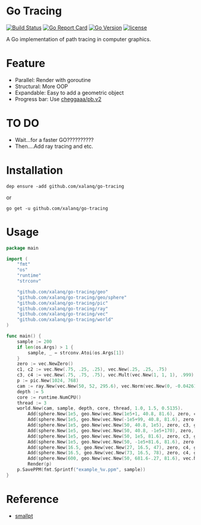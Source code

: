 # Go Tracing

[![Build Status](https://travis-ci.org/xalanq/go-tracing.svg?branch=master)](https://travis-ci.org/xalanq/go-tracing)
[![Go Report Card](https://goreportcard.com/badge/github.com/xalanq/go-tracing)](https://goreportcard.com/report/github.com/xalanq/go-tracing)
[![Go Version](https://img.shields.io/badge/go-%3E%3D1.6-green.svg)](https://github.com/golang)
[![license](https://img.shields.io/badge/license-MIT-%23373737.svg)](https://raw.githubusercontent.com/xalanq/go-tracing/master/LICENSE)

A Go implementation of path tracing in computer graphics.

# Feature

* Parallel: Render with goroutine
* Structural: More OOP
* Expandable: Easy to add a geometric object
* Progress bar: Use [cheggaaa/pb.v2](https://github.com/cheggaaa/pb/tree/v2)

# TO DO

* Wait...for a faster GO??????????
* Then....Add ray tracing and etc.

# Installation

`dep ensure -add github.com/xalanq/go-tracing`

or

`go get -u github.com/xalanq/go-tracing`

# Usage

```Go
package main

import (
	"fmt"
	"os"
	"runtime"
	"strconv"

	"github.com/xalanq/go-tracing/geo"
	"github.com/xalanq/go-tracing/geo/sphere"
	"github.com/xalanq/go-tracing/pic"
	"github.com/xalanq/go-tracing/ray"
	"github.com/xalanq/go-tracing/vec"
	"github.com/xalanq/go-tracing/world"
)

func main() {
	sample := 200
	if len(os.Args) > 1 {
		sample, _ = strconv.Atoi(os.Args[1])
	}
	zero := vec.NewZero()
	c1, c2 := vec.New(.75, .25, .25), vec.New(.25, .25, .75)
	c3, c4 := vec.New(.75, .75, .75), vec.Mult(vec.New(1, 1, 1), .999)
	p := pic.New(1024, 768)
	cam := ray.New(vec.New(50, 52, 295.6), vec.Norm(vec.New(0, -0.042612, -1)))
	depth := 5
	core := runtime.NumCPU()
	thread := 3
	world.New(cam, sample, depth, core, thread, 1.0, 1.5, 0.5135).
		Add(sphere.New(1e5, geo.New(vec.New(1e5+1, 40.8, 81.6), zero, c1, geo.Diffuse))).
		Add(sphere.New(1e5, geo.New(vec.New(-1e5+99, 40.8, 81.6), zero, c2, geo.Diffuse))).
		Add(sphere.New(1e5, geo.New(vec.New(50, 40.8, 1e5), zero, c3, geo.Diffuse))).
		Add(sphere.New(1e5, geo.New(vec.New(50, 40.8, -1e5+170), zero, zero, geo.Diffuse))).
		Add(sphere.New(1e5, geo.New(vec.New(50, 1e5, 81.6), zero, c3, geo.Diffuse))).
		Add(sphere.New(1e5, geo.New(vec.New(50, -1e5+81.6, 81.6), zero, c3, geo.Diffuse))).
		Add(sphere.New(16.5, geo.New(vec.New(27, 16.5, 47), zero, c4, geo.Specular))).
		Add(sphere.New(16.5, geo.New(vec.New(73, 16.5, 78), zero, c4, geo.Refractive))).
		Add(sphere.New(600, geo.New(vec.New(50, 681.6-.27, 81.6), vec.New(12, 12, 12), zero, geo.Diffuse))).
		Render(p)
	p.SavePPM(fmt.Sprintf("example_%v.ppm", sample))
}
```

# Reference

* [smallpt](http://www.kevinbeason.com/smallpt/)
